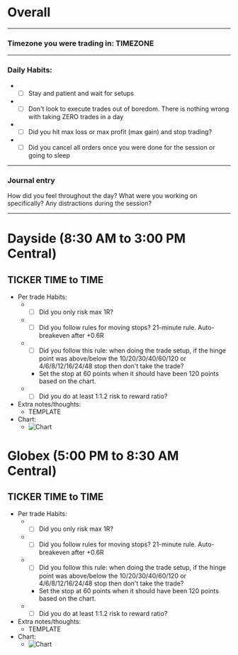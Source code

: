 # Overall
_____
### Timezone you were trading in: TIMEZONE
_____
### Daily Habits:
- - [ ] Stay and patient and wait for setups
- - [ ] Don't look to execute trades out of boredom. There is nothing wrong with taking ZERO trades in a day
- - [ ] Did you hit max loss or max profit (max gain) and stop trading?
- - [ ] Did you cancel all orders once you were done for the session or going to sleep
_____ 

### Journal entry
How did you feel throughout the day? What were you working on specifically? Any distractions during the session?
_____

# Dayside (8:30 AM to 3:00 PM Central)
## TICKER TIME to TIME
- Per trade Habits:
  - - [ ] Did you only risk max 1R?
  - - [ ] Did you follow rules for moving stops? 21-minute rule. Auto-breakeven after +0.6R
  - - [ ] Did you follow this rule: when doing the trade setup, if the hinge point was above/below the 10/20/30/40/60/120 or 4/6/8/12/16/24/48 stop then don't take the trade?
    - Set the stop at 60 points when it should have been 120 points based on the chart.
  - - [ ] Did you do at least 1:1.2 risk to reward ratio?  
- Extra notes/thoughts:
  - TEMPLATE
- Chart:
  - ![Chart](image_url)


# Globex (5:00 PM to 8:30 AM Central)
## TICKER TIME to TIME
- Per trade Habits:
  - - [ ] Did you only risk max 1R?
  - - [ ] Did you follow rules for moving stops? 21-minute rule. Auto-breakeven after +0.6R
  - - [ ] Did you follow this rule: when doing the trade setup, if the hinge point was above/below the 10/20/30/40/60/120 or 4/6/8/12/16/24/48 stop then don't take the trade?
    - Set the stop at 60 points when it should have been 120 points based on the chart.
  - - [ ] Did you do at least 1:1.2 risk to reward ratio?
- Extra notes/thoughts:
  - TEMPLATE
- Chart:
  - ![Chart](image_url)
